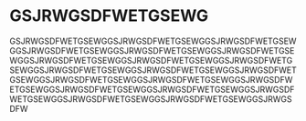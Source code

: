 # GSJRWGSDFWETGSEWG
GSJRWGSDFWETGSEWGGSJRWGSDFWETGSEWGGSJRWGSDFWETGSEWGGSJRWGSDFWETGSEWGGSJRWGSDFWETGSEWGGSJRWGSDFWETGSEWGGSJRWGSDFWETGSEWGGSJRWGSDFWETGSEWGGSJRWGSDFWETGSEWGGSJRWGSDFWETGSEWGGSJRWGSDFWETGSEWGGSJRWGSDFWETGSEWGGSJRWGSDFWETGSEWGGSJRWGSDFWETGSEWGGSJRWGSDFWETGSEWGGSJRWGSDFWETGSEWGGSJRWGSDFWETGSEWGGSJRWGSDFWETGSEWGGSJRWGSDFWETGSEWGGSJRWGSDFWETGSEWGGSJRWGSDFW

